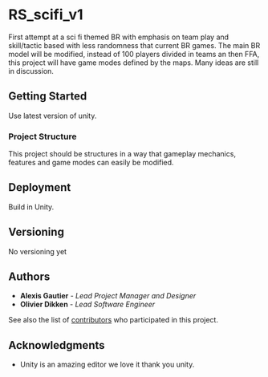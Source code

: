 # RS_scifi_v1

First attempt at a sci fi themed BR with emphasis on team play and skill/tactic based with less randomness that current BR games. The main BR model will be modified, instead of 100 players divided in teams an then FFA, this project will have game modes defined by the maps. Many ideas are still in discussion.

## Getting Started

Use latest version of unity.

### Project Structure

This project should be structures in a way that gameplay mechanics, features and game modes can easily be modified.

## Deployment

Build in Unity.

## Versioning

No versioning yet

## Authors

* **Alexis Gautier** - *Lead Project Manager and Designer*
* **Olivier Dikken** - *Lead Software Engineer* 

See also the list of [contributors](https://github.com/your/project/contributors) who participated in this project.

## Acknowledgments

* Unity is an amazing editor we love it thank you unity.
